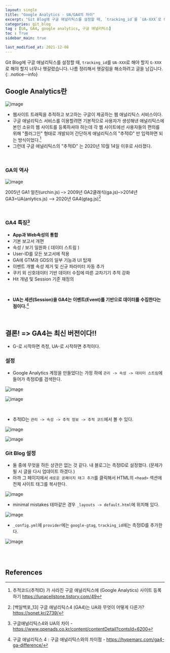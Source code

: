 ```yaml
---
layout: single
title: "Google Analytics - UA/GA4의 차이"
excerpt: "Git Blog에 구글 애널리틱스를 설정할 때, `tracking_id`를 `UA-XXX`로 해야 할지 `G-XXX`로 해야 할지 너무나 헷갈렸습니다. 나름 정리해서 헷갈림을 해소하려고 글을 남깁니다."
categories: git_blog
tag : [UA, GA4, google analytics, 구글 애널리틱스]
toc : True
sidebar_main: true

last_modified_at: 2021-12-08
---
```


Git Blog에 구글 애널리틱스를 설정할 때, `tracking_id`를 `UA-XXX`로 해야 할지 `G-XXX`로 해야 할지 너무나 헷갈렸습니다. 나름 정리해서 헷갈림을 해소하려고 글을 남깁니다.
{: .notice--info}

## Google Analytics란

![image](https://user-images.githubusercontent.com/78655692/145143938-1cf2738e-70d2-4658-9fe3-90fd3b5ca3d0.png)

- 웹사이트 트래픽을 추적하고 보고하는 구글이 제공하는 웹 애널리틱스 서비스이다.
- 구글 애널리틱스 서비스를 이용할려면 기본적으로 사용자가 생성해낸 애널리틱스에 본인 소유의 웹 사이트를 등록하셔야 하는데 각 웹 사이트에선 사용자들의 편의를 위해 "플러그인" 형태로 개발되어 간단하게 애널리틱스의 "추적ID" 만 입력하면 되는 방식이었다.[^1]
- 그런데 구글 애널리틱스의 "추적ID" 는 2020년 10월 14일 이후로 사라졌다.

<br>

### GA의 역사

![image](https://user-images.githubusercontent.com/78655692/145144255-a1451c9f-f7ef-495e-8737-9765ac46e5b6.png)

2005년 GA1 얼친(urchin.js) –> 2009년 GA2클래식(ga.js)–>2014년 GA3=UA(anlytics.js) –> 2020년 GA4(gtag.js)[^2]

<br>

### GA4 특징[^3]

- **App과 Web속성의 통합**
- 기본 보고서 개편
- 속성 / 보기 일원화 ( 데이터 스트림 )
- User-ID를 모든 보고서에 적용
- GA에 GTM과 GDS의 일부 기능과 UI 탑재
- 이벤트 개별 속성 제거 및 신규 파라미터 자동 추가
- 쿠키 외 신호데이터 기반 데이터 수집에 따른 교차기기 추적 강화
- Hit 개념 및 Session 기준 재정의

<br>

- **UA는 세션(Session)을 GA4는 이벤트(Event)를 기반으로 데이터를 수집한다는 점이다.**[^4]

<br>

## 결론! => GA4는 최신 버전이다!!

- G-로 시작하면 측정, UA-로 시작하면 추적이다.



### 설정

- Google Analytics 계정을 만들었다는 가정 하에 `관리 -> 속성 -> 데이터 스트림`에 들어가 측정ID를 검색한다.

![image](https://user-images.githubusercontent.com/78655692/145145410-1fbd76ba-f196-406c-a04c-58605c22352d.png)

![image](https://user-images.githubusercontent.com/78655692/145145477-7cac8d3e-3a74-44fb-b38d-c1c9285babf4.png)

<br>

- 추적ID는 `관리 -> 속성 -> 추적 정보 -> 추적 코드`에서 볼 수 있다.

![image](https://user-images.githubusercontent.com/78655692/145145334-971087d7-90ad-41a2-a3f9-dfcfcf9417a6.png)

![image](https://user-images.githubusercontent.com/78655692/145145575-7e64234e-1ab9-4b73-b281-be02bfed417d.png)

### Git Blog 설정

- 둘 중에 무엇을 하든 상관은 없는 것 같다. 내 블로그는 측정ID로 설정했다. (문제가 될 시 글을 다시 업데이트 하겠다.)
- 아까 그 페이지에서 `새로운 온페이지 태그 추가`를 클릭해서 HTML의 `<head>` 섹션에 전체 사이트 태그를 복사한다. 

![image](https://user-images.githubusercontent.com/78655692/145145937-8f159805-5c4c-4b7e-9b7c-16a5b6de81d7.png)

- minimal mistakes 테마같은 경우 `_layouts -> default.html`에 위치해 있다.

![image](https://user-images.githubusercontent.com/78655692/145146302-ffb3c6bb-8082-4570-aeed-4f591dc787cb.png)

- `_config.yml`에 `provider`에는 `google-gtag`, `tracking_id`에는 측정ID를 추가한다.

![image](https://user-images.githubusercontent.com/78655692/145146144-7337567a-c737-41b4-8d90-121f3f5ee8f2.png)



<br>
<br>

## References

[^1]: 추적코드(추적ID) 가 사라진 구글 애널리틱스에 (Google Analytics) 사이트 등록하기 <https://lunacellstone.tistory.com/49>
[^2]: [백일백포_13] 구글 애널리틱스4 (GA4)는 UA와 무엇이 어떻게 다른가? <https://sonet.kr/2739/>
[^3]: 구글애널리틱스4와 UA의 차이 - <https://www.openads.co.kr/content/contentDetail?contsId=6200>
[^4]: 구글 애널리틱스 4 : 구글 애널리틱스와의 차이점 - <https://hypemarc.com/ga4-ga-difference/>